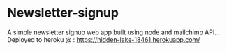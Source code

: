 # Newsletter-signup
A simple newsletter signup web app built using node and mailchimp API...
Deployed to heroku @ : https://hidden-lake-18461.herokuapp.com/
